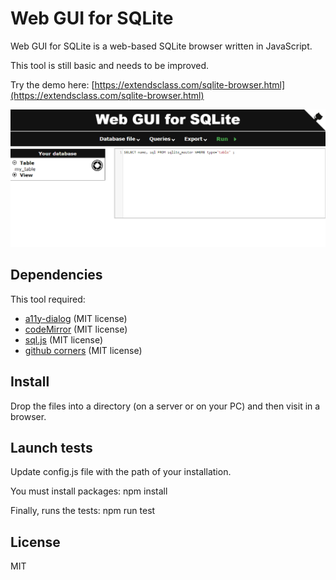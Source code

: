 # Web GUI for SQLite 

Web GUI for SQLite is a web-based SQLite browser written in JavaScript.

This tool is still basic and needs to be improved.

Try the demo here: [https://extendsclass.com/sqlite-browser.html](https://extendsclass.com/sqlite-browser.html)

![alt text](./image/preview.png "Preview")

## Dependencies 

This tool required:
 * [a11y-dialog](https://github.com/edenspiekermann/a11y-dialog) (MIT license)
 * [codeMirror](https://github.com/codemirror/CodeMirror) (MIT license)
 * [sql.js](https://github.com/kripken/sql.js/) (MIT license)
 * [github corners](https://github.com/tholman/github-corners) (MIT license)

## Install

Drop the files into a directory (on a server or on your PC) and then visit in a browser. 

## Launch tests

Update config.js file with the path of your installation.

You must install packages:
npm install

Finally, runs the tests:
npm run test

## License

MIT
